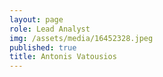 ```yaml
---
layout: page
role: Lead Analyst
img: /assets/media/16452328.jpeg
published: true
title: Antonis Vatousios
---
```


